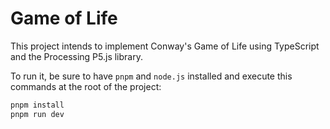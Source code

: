 # Game of Life

This project intends to implement Conway's Game of Life using TypeScript and the Processing P5.js library. 

To run it, be sure to have `pnpm` and `node.js` installed and execute this commands at the root of the project:

```bash
pnpm install
pnpm run dev
```

